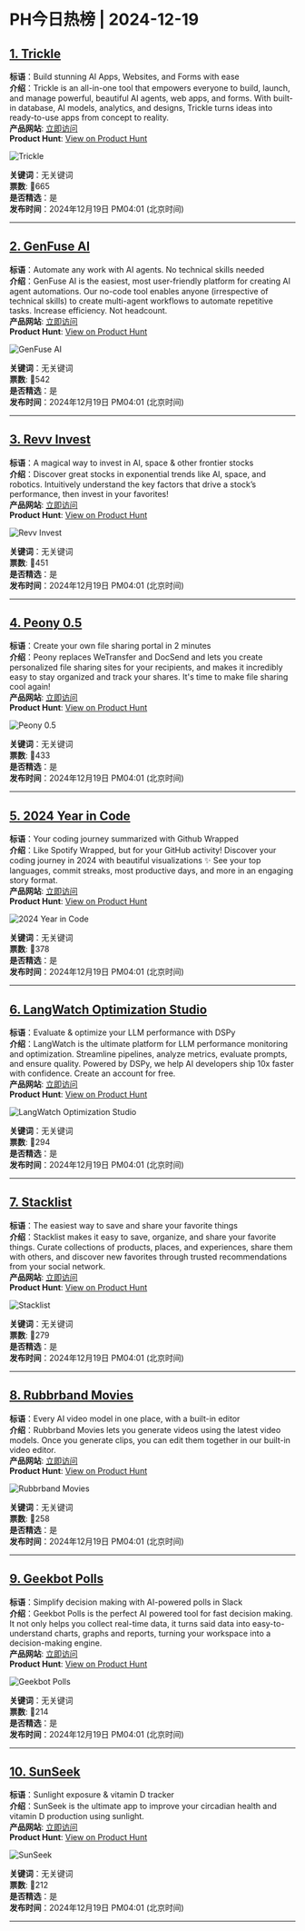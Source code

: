 # PH今日热榜 | 2024-12-19

## [1. Trickle](https://www.producthunt.com/posts/trickle-5?utm_campaign=producthunt-api&utm_medium=api-v2&utm_source=Application%3A+linewalker+%28ID%3A+135281%29)  
**标语**：Build stunning AI Apps, Websites, and Forms with ease  
**介绍**：Trickle is an all-in-one tool that empowers everyone to build, launch, and manage powerful, beautiful AI agents, web apps, and forms. With built-in database, AI models, analytics, and designs, Trickle turns ideas into ready-to-use apps from concept to reality.  
**产品网站**: [立即访问](https://www.producthunt.com/r/HPFUNBAFXZHX2M?utm_campaign=producthunt-api&utm_medium=api-v2&utm_source=Application%3A+linewalker+%28ID%3A+135281%29)  
**Product Hunt**: [View on Product Hunt](https://www.producthunt.com/posts/trickle-5?utm_campaign=producthunt-api&utm_medium=api-v2&utm_source=Application%3A+linewalker+%28ID%3A+135281%29)  

![Trickle](https://ph-files.imgix.net/6ef9be3a-4003-4038-a29f-20e28afea1f9.png?auto=format&fit=crop&frame=1&h=512&w=1024)  

**关键词**：无关键词  
**票数**: 🔺665  
**是否精选**：是  
**发布时间**：2024年12月19日 PM04:01 (北京时间)  

---

## [2. GenFuse AI](https://www.producthunt.com/posts/genfuse-ai?utm_campaign=producthunt-api&utm_medium=api-v2&utm_source=Application%3A+linewalker+%28ID%3A+135281%29)  
**标语**：Automate any work with AI agents. No technical skills needed  
**介绍**：GenFuse AI is the easiest, most user-friendly platform for creating AI agent automations. Our no-code tool enables anyone (irrespective of technical skills) to create multi-agent workflows to automate repetitive tasks. Increase efficiency. Not headcount.  
**产品网站**: [立即访问](https://www.producthunt.com/r/R7M5HKTKIESKU7?utm_campaign=producthunt-api&utm_medium=api-v2&utm_source=Application%3A+linewalker+%28ID%3A+135281%29)  
**Product Hunt**: [View on Product Hunt](https://www.producthunt.com/posts/genfuse-ai?utm_campaign=producthunt-api&utm_medium=api-v2&utm_source=Application%3A+linewalker+%28ID%3A+135281%29)  

![GenFuse AI](https://ph-files.imgix.net/196ee9c9-9473-49df-acb0-50b8c0fb486e.png?auto=format&fit=crop&frame=1&h=512&w=1024)  

**关键词**：无关键词  
**票数**: 🔺542  
**是否精选**：是  
**发布时间**：2024年12月19日 PM04:01 (北京时间)  

---

## [3. Revv Invest](https://www.producthunt.com/posts/revv-invest?utm_campaign=producthunt-api&utm_medium=api-v2&utm_source=Application%3A+linewalker+%28ID%3A+135281%29)  
**标语**：A magical way to invest in AI, space & other frontier stocks  
**介绍**：Discover great stocks in exponential trends like AI, space, and robotics. Intuitively understand the key factors that drive a stock’s performance, then invest in your favorites!  
**产品网站**: [立即访问](https://www.producthunt.com/r/ENMJOQEGVYEVCI?utm_campaign=producthunt-api&utm_medium=api-v2&utm_source=Application%3A+linewalker+%28ID%3A+135281%29)  
**Product Hunt**: [View on Product Hunt](https://www.producthunt.com/posts/revv-invest?utm_campaign=producthunt-api&utm_medium=api-v2&utm_source=Application%3A+linewalker+%28ID%3A+135281%29)  

![Revv Invest](https://ph-files.imgix.net/8806e79b-1b08-4d18-a6ef-d6c95ccb68ee.png?auto=format&fit=crop&frame=1&h=512&w=1024)  

**关键词**：无关键词  
**票数**: 🔺451  
**是否精选**：是  
**发布时间**：2024年12月19日 PM04:01 (北京时间)  

---

## [4. Peony 0.5](https://www.producthunt.com/posts/peony-0-5?utm_campaign=producthunt-api&utm_medium=api-v2&utm_source=Application%3A+linewalker+%28ID%3A+135281%29)  
**标语**：Create your own file sharing portal in 2 minutes  
**介绍**：Peony replaces WeTransfer and DocSend and lets you create personalized file sharing sites for your recipients, and makes it incredibly easy to stay organized and track your shares. It's time to make file sharing cool again!  
**产品网站**: [立即访问](https://www.producthunt.com/r/4FNVE72UPS3GNT?utm_campaign=producthunt-api&utm_medium=api-v2&utm_source=Application%3A+linewalker+%28ID%3A+135281%29)  
**Product Hunt**: [View on Product Hunt](https://www.producthunt.com/posts/peony-0-5?utm_campaign=producthunt-api&utm_medium=api-v2&utm_source=Application%3A+linewalker+%28ID%3A+135281%29)  

![Peony 0.5](https://ph-files.imgix.net/94b97518-c09b-400d-b54c-c8a9765779db.png?auto=format&fit=crop&frame=1&h=512&w=1024)  

**关键词**：无关键词  
**票数**: 🔺433  
**是否精选**：是  
**发布时间**：2024年12月19日 PM04:01 (北京时间)  

---

## [5. 2024 Year in Code](https://www.producthunt.com/posts/2024-year-in-code?utm_campaign=producthunt-api&utm_medium=api-v2&utm_source=Application%3A+linewalker+%28ID%3A+135281%29)  
**标语**：Your coding journey summarized with Github Wrapped  
**介绍**：Like Spotify Wrapped, but for your GitHub activity! Discover your coding journey in 2024 with beautiful visualizations ✨ See your top languages, commit streaks, most productive days, and more in an engaging story format.  
**产品网站**: [立即访问](https://www.producthunt.com/r/4F4JM4ZTIZ3RCP?utm_campaign=producthunt-api&utm_medium=api-v2&utm_source=Application%3A+linewalker+%28ID%3A+135281%29)  
**Product Hunt**: [View on Product Hunt](https://www.producthunt.com/posts/2024-year-in-code?utm_campaign=producthunt-api&utm_medium=api-v2&utm_source=Application%3A+linewalker+%28ID%3A+135281%29)  

![2024 Year in Code](https://ph-files.imgix.net/7cf1d130-35f3-4505-83a8-d6486864f20b.jpeg?auto=format&fit=crop&frame=1&h=512&w=1024)  

**关键词**：无关键词  
**票数**: 🔺378  
**是否精选**：是  
**发布时间**：2024年12月19日 PM04:01 (北京时间)  

---

## [6. LangWatch Optimization Studio](https://www.producthunt.com/posts/langwatch-optimization-studio?utm_campaign=producthunt-api&utm_medium=api-v2&utm_source=Application%3A+linewalker+%28ID%3A+135281%29)  
**标语**：Evaluate & optimize your LLM performance with DSPy  
**介绍**：LangWatch is the ultimate platform for LLM performance monitoring and optimization. Streamline pipelines, analyze metrics, evaluate prompts, and ensure quality. Powered by DSPy, we help AI developers ship 10x faster with confidence. Create an account for free.  
**产品网站**: [立即访问](https://www.producthunt.com/r/OESSHA55FLX3UA?utm_campaign=producthunt-api&utm_medium=api-v2&utm_source=Application%3A+linewalker+%28ID%3A+135281%29)  
**Product Hunt**: [View on Product Hunt](https://www.producthunt.com/posts/langwatch-optimization-studio?utm_campaign=producthunt-api&utm_medium=api-v2&utm_source=Application%3A+linewalker+%28ID%3A+135281%29)  

![LangWatch Optimization Studio](https://ph-files.imgix.net/e8756bd2-c6f1-4c24-b768-79ca333f5ba3.png?auto=format&fit=crop&frame=1&h=512&w=1024)  

**关键词**：无关键词  
**票数**: 🔺294  
**是否精选**：是  
**发布时间**：2024年12月19日 PM04:01 (北京时间)  

---

## [7. Stacklist](https://www.producthunt.com/posts/stacklist-2?utm_campaign=producthunt-api&utm_medium=api-v2&utm_source=Application%3A+linewalker+%28ID%3A+135281%29)  
**标语**：The easiest way to save and share your favorite things  
**介绍**：Stacklist makes it easy to save, organize, and share your favorite things. Curate collections of products, places, and experiences, share them with others, and discover new favorites through trusted recommendations from your social network.  
**产品网站**: [立即访问](https://www.producthunt.com/r/J575NQHYYQKX7Z?utm_campaign=producthunt-api&utm_medium=api-v2&utm_source=Application%3A+linewalker+%28ID%3A+135281%29)  
**Product Hunt**: [View on Product Hunt](https://www.producthunt.com/posts/stacklist-2?utm_campaign=producthunt-api&utm_medium=api-v2&utm_source=Application%3A+linewalker+%28ID%3A+135281%29)  

![Stacklist](https://ph-files.imgix.net/cd31ef81-ddcd-4b78-80f2-49ffd3f40d9b.jpeg?auto=format&fit=crop&frame=1&h=512&w=1024)  

**关键词**：无关键词  
**票数**: 🔺279  
**是否精选**：是  
**发布时间**：2024年12月19日 PM04:01 (北京时间)  

---

## [8. Rubbrband Movies](https://www.producthunt.com/posts/rubbrband-movies?utm_campaign=producthunt-api&utm_medium=api-v2&utm_source=Application%3A+linewalker+%28ID%3A+135281%29)  
**标语**：Every AI video model in one place, with a built-in editor  
**介绍**：Rubbrband Movies lets you generate videos using the latest video models. Once you generate clips, you can edit them together in our built-in video editor.  
**产品网站**: [立即访问](https://www.producthunt.com/r/CW5WGMFD53QHSS?utm_campaign=producthunt-api&utm_medium=api-v2&utm_source=Application%3A+linewalker+%28ID%3A+135281%29)  
**Product Hunt**: [View on Product Hunt](https://www.producthunt.com/posts/rubbrband-movies?utm_campaign=producthunt-api&utm_medium=api-v2&utm_source=Application%3A+linewalker+%28ID%3A+135281%29)  

![Rubbrband Movies](https://ph-files.imgix.net/f604deef-78f7-40b5-a313-63c6ed145fb4.gif?auto=format&fit=crop&frame=1&h=512&w=1024)  

**关键词**：无关键词  
**票数**: 🔺258  
**是否精选**：是  
**发布时间**：2024年12月19日 PM04:01 (北京时间)  

---

## [9. Geekbot Polls](https://www.producthunt.com/posts/geekbot-polls?utm_campaign=producthunt-api&utm_medium=api-v2&utm_source=Application%3A+linewalker+%28ID%3A+135281%29)  
**标语**：Simplify decision making with AI-powered polls in Slack  
**介绍**：Geekbot Polls is the perfect AI powered tool for fast decision making. It not only helps you collect real-time data, it turns said data into easy-to-understand charts, graphs and reports, turning your workspace into a decision-making engine.  
**产品网站**: [立即访问](https://www.producthunt.com/r/UWTTRGFYPCYEDO?utm_campaign=producthunt-api&utm_medium=api-v2&utm_source=Application%3A+linewalker+%28ID%3A+135281%29)  
**Product Hunt**: [View on Product Hunt](https://www.producthunt.com/posts/geekbot-polls?utm_campaign=producthunt-api&utm_medium=api-v2&utm_source=Application%3A+linewalker+%28ID%3A+135281%29)  

![Geekbot Polls](https://ph-files.imgix.net/6459dc27-7467-45c4-be6e-b7b8eb0963d3.png?auto=format&fit=crop&frame=1&h=512&w=1024)  

**关键词**：无关键词  
**票数**: 🔺214  
**是否精选**：是  
**发布时间**：2024年12月19日 PM04:01 (北京时间)  

---

## [10. SunSeek](https://www.producthunt.com/posts/sunseek?utm_campaign=producthunt-api&utm_medium=api-v2&utm_source=Application%3A+linewalker+%28ID%3A+135281%29)  
**标语**：Sunlight exposure & vitamin D tracker  
**介绍**：SunSeek is the ultimate app to improve your circadian health and vitamin D production using sunlight.  
**产品网站**: [立即访问](https://www.producthunt.com/r/6BJYC7FKXKBO64?utm_campaign=producthunt-api&utm_medium=api-v2&utm_source=Application%3A+linewalker+%28ID%3A+135281%29)  
**Product Hunt**: [View on Product Hunt](https://www.producthunt.com/posts/sunseek?utm_campaign=producthunt-api&utm_medium=api-v2&utm_source=Application%3A+linewalker+%28ID%3A+135281%29)  

![SunSeek](https://ph-files.imgix.net/64969c84-433e-4982-94c8-0be2b0a0b4b2.png?auto=format&fit=crop&frame=1&h=512&w=1024)  

**关键词**：无关键词  
**票数**: 🔺212  
**是否精选**：是  
**发布时间**：2024年12月19日 PM04:01 (北京时间)  

---

